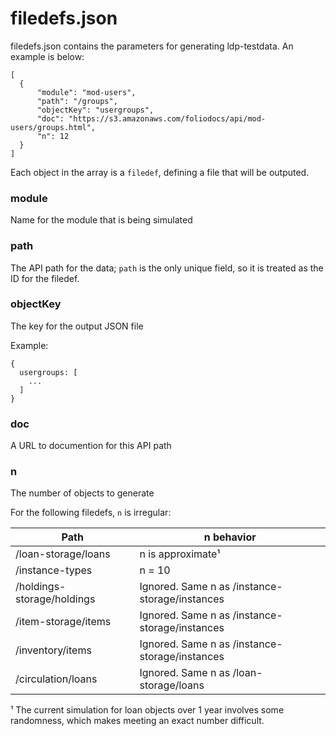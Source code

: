 # filedefs.json

filedefs.json contains the parameters for generating ldp-testdata. An example is below:

```
[
  {
      "module": "mod-users",
      "path": "/groups",
      "objectKey": "usergroups",
      "doc": "https://s3.amazonaws.com/foliodocs/api/mod-users/groups.html",
      "n": 12
  }
]
```

Each object in the array is a `filedef`, defining a file that will be outputed. 

### module

Name for the module that is being simulated

### path

The API path for the data; `path` is the only unique field, so it is treated as the ID for the filedef.

### objectKey

The key for the output JSON file

Example:

```
{
  usergroups: [
    ...
  ]
}
```

### doc

A URL to documention for this API path

### n

The number of objects to generate

For the following filedefs, `n` is irregular:

| Path                       | n behavior                                     |
|----------------------------|------------------------------------------------|
| /loan-storage/loans        | n is approximate¹                              |
| /instance-types            | n = 10                                         |
| /holdings-storage/holdings | Ignored. Same n as /instance-storage/instances |
| /item-storage/items        | Ignored. Same n as /instance-storage/instances |
| /inventory/items           | Ignored. Same n as /instance-storage/instances |
| /circulation/loans         | Ignored. Same n as /loan-storage/loans         |

¹ The current simulation for loan objects over 1 year involves some randomness, which makes meeting an exact number difficult.